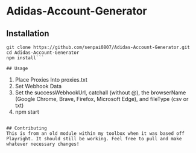 # Adidas-Account-Generator

## Installation
```
git clone https://github.com/senpai0807/Adidas-Account-Generator.git
cd Adidas-Account-Generator
npm install```

## Usage
```
1. Place Proxies Into proxies.txt
2. Set Webhook Data
3. Set the successWebhookUrl, catchall (without @), the browserName (Google Chrome, Brave, Firefox, Microsoft Edge), and fileType (csv or txt)
4. npm start
```

## Contributing
This is from an old module within my toolbox when it was based off Playright. It should still be working. Feel free to pull and make whatever necessary changes!
